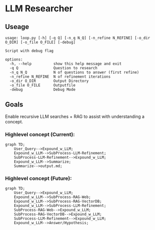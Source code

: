 # LLM Researcher 

## Useage 

```
usage: loop.py [-h] [-q Q] [-n_q N_Q] [-n_refine N_REFINE] [-o_dir O_DIR] [-o_file O_FILE] [-debug]

Script with debug flag

options:
  -h, --help          show this help message and exit
  -q Q                Question to research
  -n_q N_Q            N of questions to answer (first refine)
  -n_refine N_REFINE  N of refinement iterations
  -o_dir O_DIR        Output Directory
  -o_file O_FILE      Outputfile
  -debug              Debug Mode
```

## Goals 

Enable recursive LLM searches + RAG to assist with understanding a concept. 

### Highlevel concept (Current):

```mermaid
graph TD;
    User_Query-->Expound_w_LLM;
    Expound_w_LLM-->SubProcess-LLM-Refinement;
    SubProcess-LLM-Refinement-->Expound_w_LLM;
    Expound_w_LLM-->Summarize;
    Summarize-->output.md;
```



### Highlevel concept (Future):

```mermaid
graph TD;
    User_Query-->Expound_w_LLM;
    Expound_w_LLM-->SubProcess-RAG-Web;
    Expound_w_LLM-->SubProcess-RAG-VectorDB;
    Expound_w_LLM-->SubProcess-LLM-Refinement;
    SubProcess-RAG-Web-->Expound_w_LLM;
    SubProcess-RAG-VectorDB-->Expound_w_LLM;
    SubProcess-LLM-Refinement-->Expound_w_LLM;
    Expound_w_LLM-->Answer/Hypothesis; 
```


